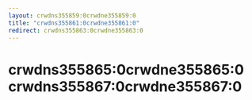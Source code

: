 ```yaml
---
layout: crwdns355859:0crwdne355859:0
title: "crwdns355861:0crwdne355861:0"
redirect: crwdns355863:0crwdne355863:0
---
```


<h1>crwdns355865:0crwdne355865:0 crwdns355867:0crwdne355867:0</h1>  